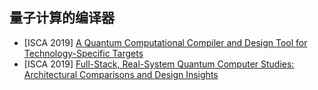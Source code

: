 ## 量子计算的编译器

- [ISCA 2019] [A Quantum Computational Compiler and Design Tool for Technology-Specific Targets](https://dl.acm.org/doi/10.1145/3307650.3322262)
- [ISCA 2019] [Full-Stack, Real-System Quantum Computer Studies:
  Architectural Comparisons and Design Insights](https://dl.acm.org/doi/10.1145/3307650.3322273)